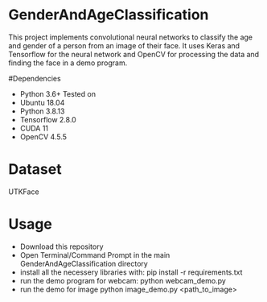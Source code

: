 # GenderAndAgeClassification
This project implements convolutional neural networks to classify the age and gender of a person from an image of their face. It uses Keras and Tensorflow for the neural network and OpenCV for processing the data and finding the face in a demo program.

#Dependencies
 - Python 3.6+
Tested on
 - Ubuntu 18.04
 - Python 3.8.13
 - Tensorflow 2.8.0
 - CUDA 11
 - OpenCV 4.5.5

# Dataset
UTKFace

# Usage
 - Download this repository
 - Open Terminal/Command Prompt in the main GenderAndAgeClassification directory
 - install all the necessery libraries with:
pip install -r requirements.txt
 - run the demo program for webcam:
python webcam_demo.py
 - run the demo for image 
python image_demo.py <path_to_image>
